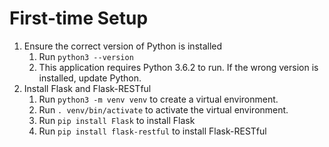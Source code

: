 # First-time Setup
1. Ensure the correct version of Python is installed
	1. Run `python3 --version`
	1. This application requires Python 3.6.2 to run. If the wrong version is installed, update Python.
1. Install Flask and Flask-RESTful
	1. Run `python3 -m venv venv` to create a virtual environment.
	1. Run `. venv/bin/activate` to activate the virtual environment.
	1. Run `pip install Flask` to install Flask
	1. Run `pip install flask-restful` to install Flask-RESTful